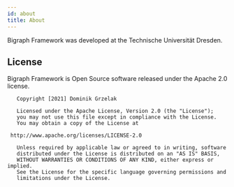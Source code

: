```yaml
---
id: about
title: About
---
```


Bigraph Framework was developed at the Technische Universität Dresden.

## License

Bigraph Framework is Open Source software released under the Apache 2.0 license.

```text
   Copyright [2021] Dominik Grzelak

   Licensed under the Apache License, Version 2.0 (the "License");
   you may not use this file except in compliance with the License.
   You may obtain a copy of the License at

 http://www.apache.org/licenses/LICENSE-2.0

   Unless required by applicable law or agreed to in writing, software
   distributed under the License is distributed on an "AS IS" BASIS,
   WITHOUT WARRANTIES OR CONDITIONS OF ANY KIND, either express or implied.
   See the License for the specific language governing permissions and
   limitations under the License. 
```